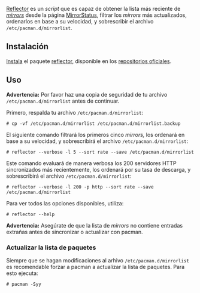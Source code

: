 [Reflector](http://xyne.archlinux.ca/projects/reflector/) es un *script* que es capaz de obtener la lista más reciente de *[mirrors](/index.php/Mirrors_(Espa%C3%B1ol) "Mirrors (Español)")* desde la página [MirrorStatus](https://www.archlinux.org/mirrors/status/), filtrar los *mirrors* más actualizados, ordenarlos en base a su velocidad, y sobrescribir el archivo `/etc/pacman.d/mirrorlist`.

## Instalación

[Instala](/index.php/Pacman_(Espa%C3%B1ol) "Pacman (Español)") el paquete [reflector](https://www.archlinux.org/packages/?name=reflector), disponible en los [repositorios oficiales](/index.php/Official_repositories_(Espa%C3%B1ol) "Official repositories (Español)").

## Uso

**Advertencia:** Por favor haz una copia de seguridad de tu archivo `/etc/pacman.d/mirrorlist` antes de continuar.

Primero, respalda tu archivo `/etc/pacman.d/mirrorlist`:

```
# cp -vf /etc/pacman.d/mirrorlist /etc/pacman.d/mirrorlist.backup

```

El siguiente comando filtrará los primeros cinco *mirrors,* los ordenará en base a su velocidad, y sobrescribirá el archivo `/etc/pacman.d/mirrorlist`:

```
# reflector --verbose -l 5 --sort rate --save /etc/pacman.d/mirrorlist

```

Este comando evaluará de manera verbosa los 200 servidores HTTP sincronizados más recientemente, los ordenará por su tasa de descarga, y sobrescribirá el archivo `/etc/pacman.d/mirrorlist`:

```
# reflector --verbose -l 200 -p http --sort rate --save /etc/pacman.d/mirrorlist

```

Para ver todos las opciones disponibles, utiliza:

```
# reflector --help

```

**Advertencia:** Asegúrate de que la lista de *mirrors* no contiene entradas extrañas antes de sincronizar o actualizar con pacman.

### Actualizar la lista de paquetes

Siempre que se hagan modificaciones al arhivo `/etc/pacman.d/mirrorlist` es recomendable forzar a pacman a actualizar la lista de paquetes. Para esto ejecuta:

```
# pacman -Syy

```